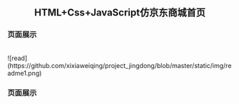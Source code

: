 
<h2 align="center">HTML+Css+JavaScript仿京东商城首页</h2>

<h3>页面展示</h3>
</br>
![read](https://github.com/xixiaweiqing/project_jingdong/blob/master/static/img/readme1.png)
</br>
<h3>页面展示</h3>
